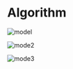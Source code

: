 # Algorithm

![model](https://user-images.githubusercontent.com/55443383/83519954-d97e8600-a517-11ea-958c-b6cff9b53917.PNG)

![mode2](https://user-images.githubusercontent.com/55443383/83520382-9244c500-a518-11ea-9480-25566a2eb1b4.PNG)

![mode3](https://user-images.githubusercontent.com/55443383/83520513-c7511780-a518-11ea-9270-3841d1911d92.PNG)
